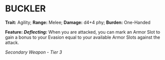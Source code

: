 ﻿---
tags:
  - Item
  - Weapon
name: 'BUCKLER'
trait: 'Agility'
range: 'Melee'
damage: 'd4+4 phy'
burden: 'One-Handed'
feat_name: 'Deflecting'
feat_text: 'When you are attacked, you can mark an Armor Slot to gain a bonus to your Evasion equal to your available Armor Slots against the attack.'
primary_or_secondary: 'Secondary Weapon'
tier: 3
---

# BUCKLER

**Trait:** Agility; **Range:** Melee; **Damage:** d4+4 phy; **Burden:** One-Handed

**Feature:** ***Deflecting:*** When you are attacked, you can mark an Armor Slot to gain a bonus to your Evasion equal to your available Armor Slots against the attack.

*Secondary Weapon - Tier 3*
